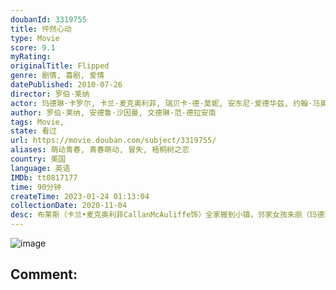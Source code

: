 ```yaml
---
doubanId: 3319755
title: 怦然心动
type: Movie
score: 9.1
myRating: 
originalTitle: Flipped
genre: 剧情, 喜剧, 爱情
datePublished: 2010-07-26
director: 罗伯·莱纳
actor: 玛德琳·卡罗尔, 卡兰·麦克奥利菲, 瑞贝卡·德·莫妮, 安东尼·爱德华兹, 约翰·马奥尼, 佩内洛普·安·米勒, 艾丹·奎因, 凯文·韦斯曼, 摩根·莉莉, 瑞安·克茨纳, 吉莉安·普法夫, 迈克尔·博萨, 博·勒纳, 杰奎琳·埃沃拉, 泰勒·格鲁秀斯, 艾莉·布莱恩特, 阿什莉·泰勒, 伊瑟尔·布罗萨德, 科迪·霍恩, 迈克尔·博尔顿, 肖恩·哈珀, 斯戴芬妮·斯考特, 帕特丽夏·伦茨, 马修·戈尔德, 阿罗拉·凯瑟琳·史密斯, 凯莉·唐纳利, 索菲亚·撒高, 米歇尔·梅斯默, 斯科特·乔尔·吉兹基, 罗德·迈尔斯, undefined, 凯特琳·帕西托
author: 罗伯·莱纳, 安德鲁·沙因曼, 文德琳·范·德拉安南
tags: Movie, 
state: 看过
url: https://movie.douban.com/subject/3319755/
aliases: 萌动青春, 青春萌动, 冒失, 梧桐树之恋
country: 美国
language: 英语
IMDb: tt0817177
time: 90分钟
createTime: 2023-01-24 01:13:04
collectionDate: 2020-11-04
desc: 布莱斯（卡兰•麦克奥利菲CallanMcAuliffe饰）全家搬到小镇，邻家女孩朱丽（玛德琳•卡罗尔MadelineCarroll饰）前来帮忙。她对他一见钟情，心愿是获得他的吻。两人是同班...
---
```


![image](p501177648.jpg)

Comment: 
---


